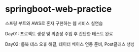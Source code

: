 # springboot-web-practice

스프링 부트와 AWS로 혼자 구현하는 웹 서비스 실연습

Day01: 프로젝트 생성 및 의존성 주입 후 간단한 테스트 완료

Day02: 롬북 테스 오휴 해결, 데이터 베이스 연동 준비, Post클래스 생성
